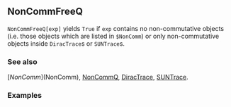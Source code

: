 ## NonCommFreeQ

`NonCommFreeQ[exp]` yields `True` if `exp` contains no non-commutative objects (i.e. those objects which are listed in `$NonComm`) or only non-commutative objects inside `DiracTrace`s or `SUNTrace`s.

### See also

[$NonComm]($NonComm), [NonCommQ](NonCommQ), [DiracTrace](DiracTrace), [SUNTrace](SUNTrace).

### Examples